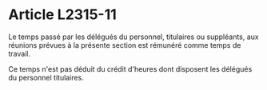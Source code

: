 # Article L2315-11

Le temps passé par les délégués du personnel, titulaires ou suppléants, aux réunions prévues à la présente section est rémunéré comme temps de travail.

Ce temps n'est pas déduit du crédit d'heures dont disposent les délégués du personnel titulaires.